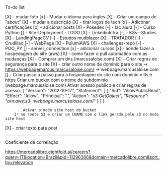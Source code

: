 To-do list

[X] - mudar foto
[x] - Mudar o idioma para ingles
[X] - Criar um campo de "about"
[X] - mudar a descrição
[X] - tirar logos de tech
[x] - Adiconar certificações
[x] - adicionar posts
    [X] - Pokedex 
    [-] - Iac alura
    [-] - Curso Python
    [] - Site-Deployment - TODO
    [X] - LinkedinInfra
    [-] - K8s--Studies
    [X] - LandingPageCV
    [-] - Estudos mudblazor
    [X] - TRATADOR
    [-] - Crudlilao
    [-] - WebPage
    [X] - PulumiAWS
    [X] - challenges-repo
    [-] - POO_PY
    [] - server_connection 
[x] - adicionar cursos
[x] - aonde fazer a hospedagem do site (aws)
[X] - como fazer o pull automatico com as mudanças
[X] - Comprar um dns (marcusaloise.com)
[X] - Criar regras de segurança para o site
[X] - criar outro nome de dominio para o site -> https://webpagemarcus.marcusaloise.com/ -> webpage.marcusaloise.com
[] - Criar passo a passo para a hospedagem do site com dominio e tls e https
        Criar um bucket com o nome de subdominio (webpage.marcusaloise.com)
            Ativar acesso publico e criar regras de acesso.
            {
    "Version": "2012-10-17",
    "Statement": [
        {
            "Sid": "AllowPublicRead",
            "Effect": "Allow",
            "Principal": "*",
            "Action": "s3:GetObject",
            "Resource": "arn:aws:s3:::webpage.marcusaloise.com/*"
        }
    ]
}

            Ativar o modo site host do bucket
        Ir no route 53 e criar um CNAME com o link gerado pelo s3 no modo site host
[X] - criar texto para post


-------

Coeficiente de correlação



https://mercadolibre.eightfold.ai/careers?query=IT&location=Brazil&pid=11296366&domain=mercadolibre.com&sort_by=relevance
